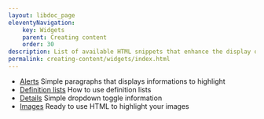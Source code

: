 ```yaml
---
layout: libdoc_page
eleventyNavigation:
    key: Widgets
    parent: Creating content
    order: 30
description: List of available HTML snippets that enhance the display of the content
permalink: creating-content/widgets/index.html
---
```


* [Alerts](/content/creating-content/widgets/alerts.md) Simple paragraphs that displays informations to highlight
* [Definition lists](/content/creating-content/widgets/definition-lists.md) How to use definition lists
* [Details](/content/creating-content/widgets/details.md) Simple dropdown toggle information
* [Images](/content/creating-content/widgets/images.md) Ready to use HTML to highlight your images

